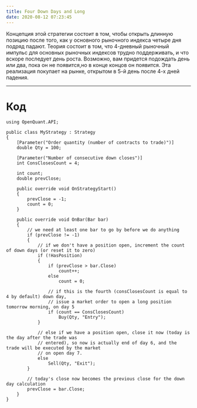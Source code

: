 ```yaml
---
title: Four Down Days and Long
date: 2020-08-12 07:23:45
---
```


Концепция этой стратегии состоит в том, чтобы открыть длинную позицию после того, как у основного рыночного индекса четыре дня подряд падают.
Теория состоит в том, что 4-дневный рыночный импульс для основных рыночных индексов трудно поддерживать, и что вскоре последует день роста.
Возможно, вам придется подождать день или два, пока он не появится,но в конце концов он появится. Эта реализация покупает на рынке,
открытом в 5-й день после 4-х дней падения.

---

# Код

```
using OpenQuant.API;

public class MyStrategy : Strategy
{
	[Parameter("Order quantity (number of contracts to trade)")]
	double Qty = 100;

	[Parameter("Number of consecutive down closes")]
	int ConsClosesCount = 4;

	int count;
	double prevClose;

	public override void OnStrategyStart()
	{
		prevClose = -1;
		count = 0;
	}

	public override void OnBar(Bar bar)
	{
		// we need at least one bar to go by before we do anything
		if (prevClose != -1)
		{
			// if we don't have a position open, increment the count of down days (or reset it to zero)
			if (!HasPosition)
			{
				if (prevClose > bar.Close)
					count++;
				else
					count = 0;

				// if this is the fourth (consClosesCount is equal to 4 by default) down day, 
				// issue a market order to open a long position tomorrow morning, on day 5
				if (count == ConsClosesCount)
					Buy(Qty, "Entry");
			}

			// else if we have a position open, close it now (today is the day after the trade was 
			// entered), so now is actually end of day 6, and the trade will be executed by the market 
			// on open day 7.
			else
				Sell(Qty, "Exit");
		}

		// today's close now becomes the previous close for the down day calculation
		prevClose = bar.Close;
	}
}

```

